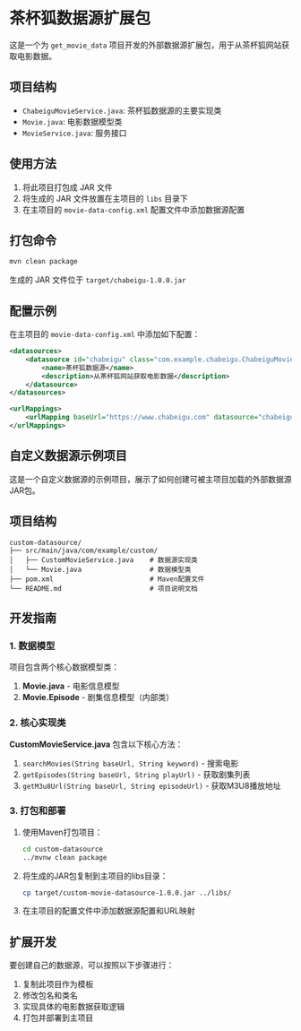 # 茶杯狐数据源扩展包

这是一个为 `get_movie_data` 项目开发的外部数据源扩展包，用于从茶杯狐网站获取电影数据。

## 项目结构

- `ChabeiguMovieService.java`: 茶杯狐数据源的主要实现类
- `Movie.java`: 电影数据模型类
- `MovieService.java`: 服务接口

## 使用方法

1. 将此项目打包成 JAR 文件
2. 将生成的 JAR 文件放置在主项目的 `libs` 目录下
3. 在主项目的 `movie-data-config.xml` 配置文件中添加数据源配置

## 打包命令

```bash
mvn clean package
```

生成的 JAR 文件位于 `target/chabeigu-1.0.0.jar`

## 配置示例

在主项目的 `movie-data-config.xml` 中添加如下配置：

```xml
<datasources>
    <datasource id="chabeigu" class="com.example.chabeigu.ChabeiguMovieService">
        <name>茶杯狐数据源</name>
        <description>从茶杯狐网站获取电影数据</description>
    </datasource>
</datasources>

<urlMappings>
    <urlMapping baseUrl="https://www.chabeigu.com" datasource="chabeigu"/>
</urlMappings>
```

## 自定义数据源示例项目

这是一个自定义数据源的示例项目，展示了如何创建可被主项目加载的外部数据源JAR包。

## 项目结构

```
custom-datasource/
├── src/main/java/com/example/custom/
│   ├── CustomMovieService.java    # 数据源实现类
│   └── Movie.java                 # 数据模型类
├── pom.xml                        # Maven配置文件
└── README.md                      # 项目说明文档
```

## 开发指南

### 1. 数据模型

项目包含两个核心数据模型类：

1. **Movie.java** - 电影信息模型
2. **Movie.Episode** - 剧集信息模型（内部类）

### 2. 核心实现类

**CustomMovieService.java** 包含以下核心方法：

1. `searchMovies(String baseUrl, String keyword)` - 搜索电影
2. `getEpisodes(String baseUrl, String playUrl)` - 获取剧集列表
3. `getM3u8Url(String baseUrl, String episodeUrl)` - 获取M3U8播放地址

### 3. 打包和部署

1. 使用Maven打包项目：
   ```bash
   cd custom-datasource
   ../mvnw clean package
   ```

2. 将生成的JAR包复制到主项目的libs目录：
   ```bash
   cp target/custom-movie-datasource-1.0.0.jar ../libs/
   ```

3. 在主项目的配置文件中添加数据源配置和URL映射

## 扩展开发

要创建自己的数据源，可以按照以下步骤进行：

1. 复制此项目作为模板
2. 修改包名和类名
3. 实现具体的电影数据获取逻辑
4. 打包并部署到主项目